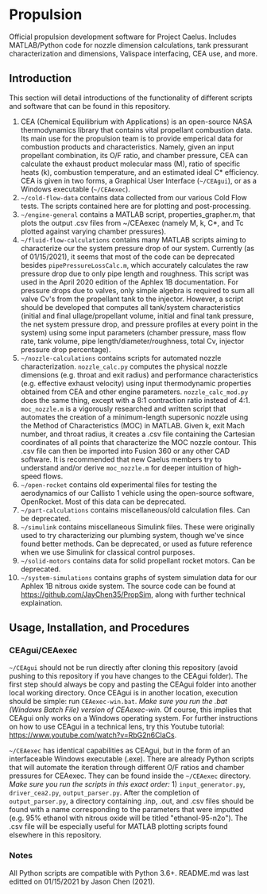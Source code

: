 # Propulsion

Official propulsion development software for Project Caelus.
Includes MATLAB/Python code for nozzle dimension calculations, tank pressurant characterization and dimensions, Valispace interfacing, CEA use, and more.

## Introduction

This section will detail introductions of the functionality of different scripts and software that can be found in this repository.

   1) CEA (Chemical Equilibrium with Applications) is an open-source NASA thermodynamics library that contains vital propellant combustion data. Its main use for the propulsion team is to provide emperical data for combustion products and characteristics. Namely, given an input propellant combination, its O/F ratio, and chamber pressure, CEA can calculate the exhaust product molecular mass (M), ratio of specific heats (k), combustion temperature, and an estimated ideal C* efficiency. CEA is given in two forms, a Graphical User Interface (`~/CEAgui`), or as a Windows executable (`~/CEAexec`).
   2) `~/cold-flow-data` contains data collected from our various Cold Flow tests. The scripts contained here are for plotting and post-processing.
   3) `~/engine-general` contains a MATLAB script, properties_grapher.m, that plots the output .csv files from ~/CEAexec (namely M, k, C*, and Tc plotted against varying chamber pressures).
   4) `~/fluid-flow-calculations` contains many MATLAB scripts aiming to characterize our the system pressure drop of our system. Currently (as of 01/15/2021), it seems that most of the code can be deprecated besides `pipePressureLossCalc.m`, which accurately calculates the raw pressure drop due to only pipe length and roughness. This script was used in the April 2020 edition of the Aphlex 1B documentation. For pressure drops due to valves, only simple algebra is required to sum all valve Cv's from the propellant tank to the injector. However, a script should be developed that computes all tank/system characteristics (initial and final ullage/propellant volume, initial and final tank pressure, the net system pressure drop, and pressure profiles at every point in the system) using some input parameters (chamber pressure, mass flow rate, tank volume, pipe length/diameter/roughness, total Cv, injector pressure drop percentage).
   5) `~/nozzle-calculations` contains scripts for automated nozzle characterization. `nozzle_calc.py` computes the physical nozzle dimensions (e.g. throat and exit radius) and performance characteristics (e.g. effective exhaust velocity) using input thermodynamic properties obtained from CEA and other engine parameters. `nozzle_calc_mod.py` does the same thing, except with a 8:1 contraction ratio instead of 4:1. `moc_nozzle.m` is a vigorously researched and written script that automates the creation of a minimum-length supersonic nozzle using the Method of Characteristics (MOC) in MATLAB. Given k, exit Mach number, and throat radius, it creates a .csv file containing the Cartesian coordinates of all points that characterize the MOC nozzle contour. This .csv file can then be imported into Fusion 360 or any other CAD software. It is recommended that new Caelus members try to understand and/or derive `moc_nozzle.m` for deeper intuition of high-speed flows.
   6) `~/open-rocket` contains old experimental files for testing the aerodynamics of our Callisto 1 vehicle using the open-source software, OpenRocket. Most of this data can be deprecated.
   7) `~/part-calculations` contains miscellaneous/old calculation files. Can be deprecated.
   8) `~/simulink` contains miscellaneous Simulink files. These were originally used to try characterizing our plumbing system, though we've since found better methods. Can be deprecated, or used as future reference when we use Simulink for classical control purposes.
   9) `~/solid-motors` contains data for solid propellant rocket motors. Can be deprecated.
   10) `~/system-simulations` contains graphs of system simulation data for our Aphlex 1B nitrous oxide system. The source code can be found at <https://github.com/JayChen35/PropSim>, along with further technical explaination.

## Usage, Installation, and Procedures

### CEAgui/CEAexec

`~/CEAgui` should not be run directly after cloning this repository (avoid pushing to this repository if you have changes to the CEAgui folder). The first step should always be copy and pasting the CEAgui folder into another local working directory. Once CEAgui is in another location, execution should be simple: run `CEAexec-win.bat`. *Make sure you run the .bat (Windows Batch File) version of CEAexec-win.* Of course, this implies that CEAgui only works on a Windows operating system. For further instructions on how to use CEAgui in a technical lens, try this Youtube tutorial: <https://www.youtube.com/watch?v=RbG2n6ClaCs>.

`~/CEAexec` has identical capabilities as CEAgui, but in the form of an interfaceable Windows executable (.exe). There are already Python scripts that will automate the iteration through different O/F ratios and chamber pressures for CEAexec. They can be found inside the `~/CEAexec` directory. *Make sure you run the scripts in this exact order:* 1) `input_generator.py`, `driver_cea2.py`, `output_parser.py`. After the completion of `output_parser.py`, a directory containing .inp, .out, and .csv files should be found with a name corresponding to the parameters that were imputted (e.g. 95% ethanol with nitrous oxide will be titled "ethanol-95-n2o"). The .csv file will be especially useful for MATLAB plotting scripts found elsewhere in this repository.

### Notes

All Python scripts are compatible with Python 3.6+.
README.md was last editted on 01/15/2021 by Jason Chen (2021).
